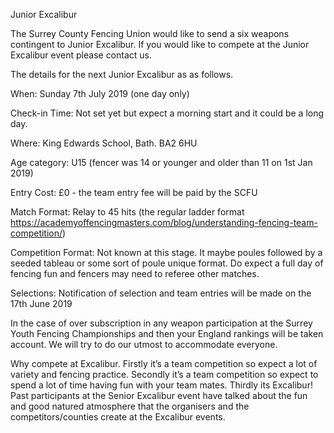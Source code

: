 Junior Excalibur

The Surrey County Fencing Union would like to send a six weapons contingent to Junior Excalibur. If you would like to compete at the Junior Excalibur event please contact us.


The details for the next Junior Excalibur as as follows.
 

When: Sunday 7th July 2019 (one day only)



Check-in Time: Not set yet but expect a morning start and it could be a long day.



Where: King Edwards School, Bath. BA2 6HU



Age category: U15 (fencer was 14 or younger and older than 11 on 1st Jan 2019)



Entry Cost: £0 - the team entry fee will be paid by the SCFU



Match Format: Relay to 45 hits (the regular ladder format https://academyoffencingmasters.com/blog/understanding-fencing-team-competition/)  



Competition Format: Not known at this stage. It maybe poules followed by a seeded tableau or some sort of poule unique format. Do expect a full day of fencing fun and fencers may need to referee other matches.

 
Selections: Notification of selection and team entries will be made on the 17th June 2019


In the case of over subscription in any weapon participation at the Surrey Youth Fencing Championships and then your England rankings will be taken account. We will try to do our utmost to accommodate everyone. 



Why compete at Excalibur. Firstly it’s a team competition so expect a lot of variety and fencing practice. Secondly it’s a team competition so expect to spend a lot of time having fun with your team mates. Thirdly its Excalibur! Past participants at the Senior Excalibur event have talked about the fun and good natured atmosphere that the organisers and the competitors/counties create at the Excalibur events.

 

